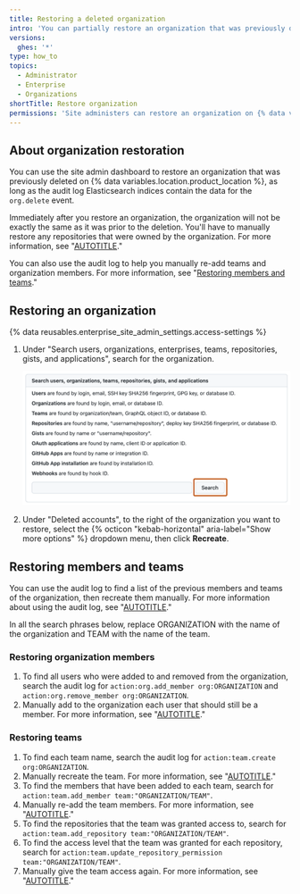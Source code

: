 ```yaml
---
title: Restoring a deleted organization
intro: 'You can partially restore an organization that was previously deleted on {% data variables.location.product_location %}.'
versions:
  ghes: '*'
type: how_to
topics:
  - Administrator
  - Enterprise
  - Organizations
shortTitle: Restore organization
permissions: 'Site administers can restore an organization on {% data variables.product.product_name %}.'
---
```


## About organization restoration

You can use the site admin dashboard to restore an organization that was previously deleted on {% data variables.location.product_location %}, as long as the audit log Elasticsearch indices contain the data for the `org.delete` event.

Immediately after you restore an organization, the organization will not be exactly the same as it was prior to the deletion. You'll have to manually restore any repositories that were owned by the organization. For more information, see "[AUTOTITLE](/admin/user-management/managing-repositories-in-your-enterprise/restoring-a-deleted-repository)."

You can also use the audit log to help you manually re-add teams and organization members. For more information, see "[Restoring members and teams](#restoring-members-and-teams)."

## Restoring an organization

{% data reusables.enterprise_site_admin_settings.access-settings %}
1. Under "Search users, organizations, enterprises, teams, repositories, gists, and applications", search for the organization.

   ![Screenshot of the "Search" page of the "Site admin" settings. The button to search users, labeled "Search," is highlighted with an orange outline.](/assets/images/enterprise/site-admin-settings/search-for-things.png)

1. Under "Deleted accounts", to the right of the organization you want to restore, select the {% octicon "kebab-horizontal" aria-label="Show more options" %} dropdown menu, then click **Recreate**.

## Restoring members and teams

You can use the audit log to find a list of the previous members and teams of the organization, then recreate them manually. For more information about using the audit log, see "[AUTOTITLE](/admin/user-management/managing-users-in-your-enterprise/auditing-users-across-your-enterprise)."

In all the search phrases below, replace ORGANIZATION with the name of the organization and TEAM with the name of the team.

### Restoring organization members

1. To find all users who were added to and removed from the organization, search the audit log for `action:org.add_member org:ORGANIZATION` and `action:org.remove_member org:ORGANIZATION`.
1. Manually add to the organization each user that should still be a member. For more information, see "[AUTOTITLE](/organizations/managing-membership-in-your-organization/adding-people-to-your-organization)."

### Restoring teams

1. To find each team name, search the audit log for `action:team.create org:ORGANIZATION`.
1. Manually recreate the team. For more information, see "[AUTOTITLE](/organizations/organizing-members-into-teams/creating-a-team)."
1. To find the members that have been added to each team, search for `action:team.add_member team:"ORGANIZATION/TEAM"`.
1. Manually re-add the team members. For more information, see "[AUTOTITLE](/organizations/organizing-members-into-teams/adding-organization-members-to-a-team)."
1. To find the repositories that the team was granted access to, search for `action:team.add_repository team:"ORGANIZATION/TEAM"`.
1. To find the access level that the team was granted for each repository, search for `action:team.update_repository_permission team:"ORGANIZATION/TEAM"`.
1. Manually give the team access again. For more information, see "[AUTOTITLE](/organizations/managing-user-access-to-your-organizations-repositories/managing-team-access-to-an-organization-repository)."
